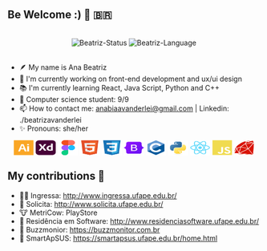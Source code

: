 ## Be Welcome :) 👋 🇧🇷
  
  <br>
  <div align="center">
    <a href="https://github.com/beatrizAVanderlei"></a>
  <img height="180em" alt="Beatriz-Status" src="https://github-readme-stats.vercel.app/api?username=beatrizAVanderlei&show_icons=true&theme=ayu-mirage&include_all_commits=true&count_private=true"/>
  <img height="180em" alt="Beatriz-Language" src="https://github-readme-stats.vercel.app/api/top-langs/?username=beatrizAVanderlei&layout=compact&langs_count=7&theme=ayu-mirage"/>
  </div>
  <br>

  - 🪶 My name is Ana Beatriz
  - 🌱 I'm currently working on front-end development and ux/ui design 
  - 📚 I'm currently learning React, Java Script, Python and C++
  - 📖 Computer science student: 9/9 
  - 📫 How to contact me: anabiaavanderlei@gmail.com | Linkedin: ./beatrizavanderlei
  - ✨ Pronouns: she/her
  
  <div align="center">
    <img align="center" alt="Illustrator" height="30" width="40" src="https://github.com/devicons/devicon/blob/master/icons/illustrator/illustrator-plain.svg">
    <img align="center" alt="XD" height="30" width="40" src="https://github.com/devicons/devicon/blob/master/icons/xd/xd-plain.svg">
    <img align="center" alt="Figma" height="30" width="40" src="https://github.com/devicons/devicon/blob/master/icons/figma/figma-original.svg">
    <img align="center" alt="HTML" height="30" width="40" src="https://github.com/devicons/devicon/blob/master/icons/html5/html5-original.svg">
    <img align="center" alt="CSS" height="30" width="40" src="https://github.com/devicons/devicon/blob/master/icons/css3/css3-original.svg">
    <img align="center" alt="Bootstrap" height="30" width="40" src="https://github.com/devicons/devicon/blob/master/icons/bootstrap/bootstrap-original.svg">
    <img align="center" alt="C" height="30" width="40" src="https://github.com/devicons/devicon/blob/master/icons/c/c-original.svg">
    <img align="center" alt="Python" height="30" width="40" src="https://github.com/devicons/devicon/blob/master/icons/python/python-original.svg">
    <img align="center" alt="React" height="30" width="40" src="https://github.com/devicons/devicon/blob/master/icons/react/react-original.svg">
    <img align="center" alt="JavaScript" height="30" width="40" src="https://github.com/devicons/devicon/blob/master/icons/javascript/javascript-plain.svg">
    <img align="center" alt="RubyonRails" height="30" width="40" src="https://github.com/devicons/devicon/blob/master/icons/ruby/ruby-plain.svg">
  </div>
  
  ##
  
  ## My contributions 💫
  - 🧑‍🎓 Ingressa: http://www.ingressa.ufape.edu.br/
  - 📌 Solicita: http://www.solicita.ufape.edu.br/
  - 🐮 MetriCow: PlayStore
  - 📝 Residência em Software: http://www.residenciasoftware.ufape.edu.br/
  - 📲 Buzzmonior: https://buzzmonitor.com.br
  - 💚 SmartApSUS: https://smartapsus.ufape.edu.br/home.html
  
  

